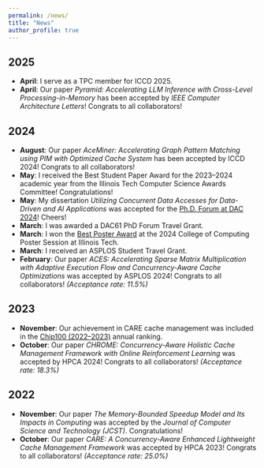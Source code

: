 ```yaml
---
permalink: /news/
title: "News"
author_profile: true
---
```



## 2025

- **April**: I serve as a TPC member for ICCD 2025.
- **April**: Our paper *Pyramid: Accelerating LLM Inference with Cross-Level Processing-in-Memory* has been accepted by *IEEE Computer Architecture Letters*! Congrats to all collaborators!

## 2024

- **August**: Our paper *AceMiner: Accelerating Graph Pattern Matching using PIM with Optimized Cache System* has been accepted by ICCD 2024! Congrats to all collaborators!
- **May**: I received the Best Student Paper Award for the 2023–2024 academic year from the Illinois Tech Computer Science Awards Committee! Congratulations!
- **May**: My dissertation *Utilizing Concurrent Data Accesses for Data-Driven and AI Applications* was accepted for the [Ph.D. Forum at DAC 2024](https://www.dac.com/Attend/Students-Scholarships/PhD-Forum)! Cheers!
- **March**: I was awarded a DAC61 PhD Forum Travel Grant.
- **March**: I won the [Best Poster Award](../files/Certificates/certificate_2024_college_of_computing_poster.pdf) at the 2024 College of Computing Poster Session at Illinois Tech.
- **March**: I received an ASPLOS Student Travel Grant.
- **February**: Our paper *ACES: Accelerating Sparse Matrix Multiplication with Adaptive Execution Flow and Concurrency-Aware Cache Optimizations* was accepted by ASPLOS 2024! Congrats to all collaborators! *(Acceptance rate: 11.5%)*

## 2023

- **November**: Our achievement in CARE cache management was included in the [Chip100 (2022–2023)](https://www.benchcouncil.org/evaluation/chips/annual.html) annual ranking.
- **October**: Our paper *CHROME: Concurrency-Aware Holistic Cache Management Framework with Online Reinforcement Learning* was accepted by HPCA 2024! Congrats to all collaborators! *(Acceptance rate: 18.3%)*

## 2022

- **November**: Our paper *The Memory-Bounded Speedup Model and Its Impacts in Computing* was accepted by the *Journal of Computer Science and Technology (JCST)*. Congratulations!
- **October**: Our paper *CARE: A Concurrency-Aware Enhanced Lightweight Cache Management Framework* was accepted by HPCA 2023! Congrats to all collaborators! *(Acceptance rate: 25.0%)*
